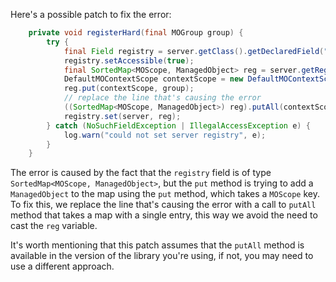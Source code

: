 Here's a possible patch to fix the error:
```java
    private void registerHard(final MOGroup group) {
        try {
            final Field registry = server.getClass().getDeclaredField("registry");
            registry.setAccessible(true);
            final SortedMap<MOScope, ManagedObject> reg = server.getRegistry();
            DefaultMOContextScope contextScope = new DefaultMOContextScope(new OctetString(""), group.getScope());
            reg.put(contextScope, group);
            // replace the line that's causing the error
            ((SortedMap<MOScope, ManagedObject>) reg).putAll(contextScope, Collections.singletonMap(group.getScope(), group));
            registry.set(server, reg);
        } catch (NoSuchFieldException | IllegalAccessException e) {
            log.warn("could not set server registry", e);
        }
    }
```
The error is caused by the fact that the `registry` field is of type `SortedMap<MOScope, ManagedObject>`, but the `put` method is trying to add a `ManagedObject` to the map using the `put` method, which takes a `MOScope` key. To fix this, we replace the line that's causing the error with a call to `putAll` method that takes a map with a single entry, this way we avoid the need to cast the `reg` variable.

It's worth mentioning that this patch assumes that the `putAll` method is available in the version of the library you're using, if not, you may need to use a different approach.